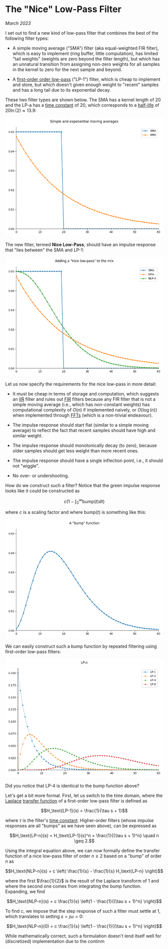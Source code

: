<script type="text/x-mathjax-config"> MathJax.Hub.Config({ TeX: { equationNumbers: { autoNumber: "all" } } }); </script>
<script type="text/x-mathjax-config">
  MathJax.Hub.Config({
    tex2jax: {
      inlineMath: [ ['$','$'], ["\\(","\\)"] ],
      processEscapes: true
    }
  });
</script>
<script src="https://cdn.mathjax.org/mathjax/latest/MathJax.js?config=TeX-AMS-MML_HTMLorMML" type="text/javascript"></script>


# The "Nice" Low-Pass Filter

_March 2023_

I set out to find a new kind of low-pass filter that combines the best of
the following filter types:

- A simple moving average ("SMA") filter (aka equal-weighted FIR filter),
  which is easy to implement (ring buffer, little computation), has limited
  "tail weights" (weights are zero beyond the filter length), but which
  has an unnatural transition from assigning non-zero weights for all
  samples in the kernel to zero for the next sample and beyond.

- A
  [first-order order low-pass](https://en.wikipedia.org/wiki/Low-pass_filter#First_order)
  ("LP-1") filter, which is
  cheap to implement and store, but which doesn't given enough weight to
  "recent" samples and has a long tail due to its exponential decay.

These two filter types are shown below. The SMA has a kernel length of 20
and the LP-a has a
[time constant](https://en.wikipedia.org/wiki/Time_constant)
of 20, which corresponds to a
[half-life](https://en.wikipedia.org/wiki/Half-life#Formulas_for_half-life_in_exponential_decay)
of $20 \ln(2) \approx 13.9$:

![SMA & EMA](/posts/nice-lowpass/sma+ema.png)


The new filter, termed **Nice Low-Pass**, should have an impulse response
that "lies between" the SMA and LP-1:

![SMA, EMA & NLP](/posts/nice-lowpass/sma+ema+nlp4.png)

Let us now specify the requirements for the nice low-pass in more detail:

- It must be cheap in terms of storage and computation, which suggests
  an
  [IIR](https://en.wikipedia.org/wiki/Infinite_impulse_response)
  filter and rules out
  [FIR](https://en.wikipedia.org/wiki/Finite_impulse_response)
  filters because any FIR filter that is not a simple moving average
  (i.e., which has non-constant weights) has computational complexity of
  $O(n)$ if implemented naively, or $O(\log(n))$ when implemented through
  [FFTs](https://en.wikipedia.org/wiki/Fast_Fourier_transform)
  (which is a non-trivial endeavour).

- The impulse response should start flat (similar to a simple moving
  average) to reflect the fact that recent samples should have high
  and similar weight.

- The impulse response should monotonically decay (to zero), because
  older samples should get less weight than more recent ones.

- The impulse response should have a single inflection point, i.e.,
  it should not "wiggle".

- No over- or undershooting.


How do we construct such a filter? Notice that the green impulse response
looks like it could be constructed as

$$c \left(1 - \int_0^\infty \text{bump}(t) dt\right)$$

where $c$ is a scaling factor and where $\text{bump}(t)$ is something like this:

![SMA, EMA & NLP](/posts/nice-lowpass/bump.png)

We can easily construct such a bump function by repeated filtering
using first-order low-pass filters:

![SMA, EMA & NLP](/posts/nice-lowpass/lps.png)

Did you notice that LP-4 is identical to the bump function above?


Let's get a bit more formal. First, let us switch to the time domain,
where the
[Laplace](https://de.wikipedia.org/wiki/Laplace-Transformation)
[transfer function](https://en.wikipedia.org/wiki/Transfer_function)
of a first-order low-pass filter is defined as

$$H_\text{LP-1}(s) = \frac{1}{\tau s + 1}$$

where $\tau$ is the filter's
[time constant](https://en.wikipedia.org/wiki/Time_constant).
Higher-order filters (whose impulse responses are all "bumps" as
we have seen above), can be expressed as

$$H_\text{LP-n}(s) = H_\text{LP-1}(s)^n = \frac{1}{(\tau s + 1)^n} \quad n \geq 2.$$

Using the integral equation above, we can now formally define the
transfer function of a nice low-pass filter of order $n \geq 2$
based on a "bump" of order $n$ as

$$H_\text{NLP-n}(s) = c \left( \frac{1}{s} - \frac{1}{s} H_\text{LP-n} \right)$$

where the first $\frac{1}{2}$ is the result of the Laplace transform of $1$ and
where the second one comes from integrating the bump function. Expanding,
we find

$$H_\text{NLP-n}(s) = c \frac{1}{s} \left(1 - \frac{1}{(\tau s + 1)^n} \right)$$

To find $c$, we impose that the step response of such a filter must settle
at $1$, which translates to setting $s = j\omega = 0$:

$$H_\text{NLP-n}(0) = c \frac{1}{s} \left(1 - \frac{1}{(\tau s + 1)^n} \right)$$

While mathematically correct, such a formulation doesn't lend itself well for
(discretized) implementation due to the continm


